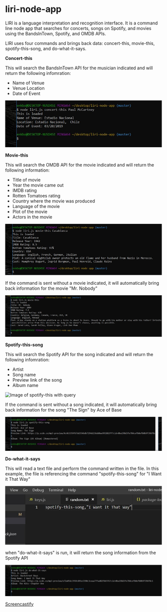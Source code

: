 # liri-node-app

LIRI is a language interpretation and recognition interface. It is a command line node app that searches for concerts, songs on Spotify, and movies using the BandsInTown, Spotify, and OMDB APIs.

LIRI uses four commands and brings back data: concert-this, movie-this, spotify-this-song, and do-what-it-says.

**Concert-this**

This will search the BandsInTown API for the musician indicated and will return the following infomration:
- Name of Venue
- Venue Location
- Date of Event

![Image of concert-this with query](/images/concert-this_with_query.jpg)

**Movie-this**

This will search the OMDB API for the movie indicated and will return the following information:
- Title of movie
- Year the movie came out
- IMDB rating
- Rotten Tomatoes rating
- Country where the movie was produced
- Language of the movie
- Plot of the movie
- Actors in the movie

![Image of movie-this with query](/images/movie-this_with_query.jpg)

If the command is sent without a movie indicated, it will automatically bring back information for the movie "Mr. Nobody"

![Image of movie-this without query](/images/movie-this_no_query.jpg)

**Spotify-this-song**

This will search the Spotify API for the song indicated and will return the following infomration:
- Artist
- Song name
- Preview link of the song
- Album name

![Image of spotify-this with query](/images/spotify-this-song_with_query.jpg)

If the command is sent without a song indicated, it will automatically bring back information for the song "The Sign" by Ace of Base

![Image of spotify-this without query](/images/spotify-this-song_no_query.jpg)

**Do-what-it-says**

This will read a text file and perform the command written in the file. In this example, the file is referencing the command "spotify-this-song" for "I Want it That Way"

![Image of random text file](/images/random_txt_spotify.jpg)

when "do-what-it-says" is run, it will return the song information from the Spotify API

![Image of do-what-it-says](/images/do-what-it-says_spotify_result.jpg)


[Screencastify](https://drive.google.com/file/d/1nrFgWs6m9h_-LCLJE1bHqr0vSQO8BM7s/view)